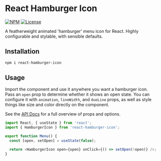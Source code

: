 # React Hamburger Icon

[![NPM](https://img.shields.io/npm/v/react-hamburger-icon)](https://www.npmjs.com/package/react-hamburger-icon) [![License](https://img.shields.io/npm/l/react-hamburger-icon)](https://github.com/radioactivepesto/react-hamburger-icon/blob/master/LICENSE.md)

A featherweight animated 'hamburger' menu icon for React. Highly configurable and stylable, with sensible defaults.

## Installation

```sh
npm i react-hamburger-icon
```

## Usage

Import the component and use it anywhere you want a hamburger icon. Pass an `open` prop to determine whether it shows an open state. You can configure it with `animation`, `lineWidth`, and `duoLine` props, as well as style things like size and color directly on the component.

See the [API Docs](radioactivepesto.com/react-hamburger-icon/?path=/docs/api-demo--default) for a full overview of props and options.

```js
import React, { useState } from 'react';
import { HamburgerIcon } from 'react-hamburger-icon';

export function Menu() {
  const [open, setOpen] = useState(false);

  return <HamburgerIcon open={open} onClick={() => setOpen(!open)} />;
}
```
